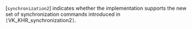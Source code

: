 [`synchronization2`]
indicates whether the implementation supports the new set of
synchronization commands introduced in `[`VK_KHR_synchronization2`]`.